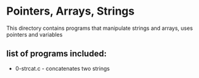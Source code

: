 # Pointers, Arrays, Strings
This directory contains programs that manipulate strings and arrays, uses pointers and variables

## list of programs included:
* 0-strcat.c - concatenates two strings
